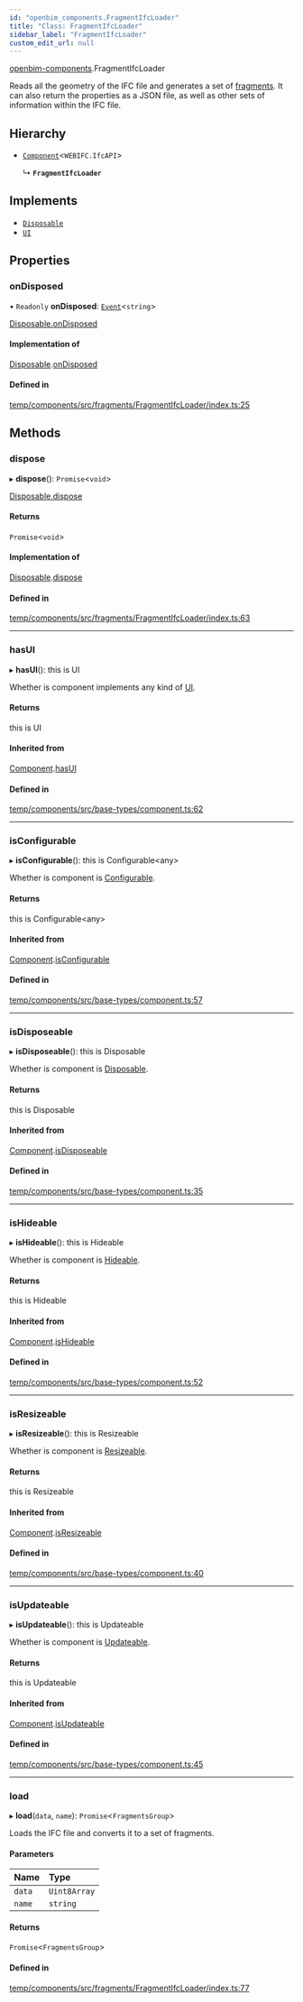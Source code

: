 ```yaml
---
id: "openbim_components.FragmentIfcLoader"
title: "Class: FragmentIfcLoader"
sidebar_label: "FragmentIfcLoader"
custom_edit_url: null
---
```


[openbim-components](../modules/openbim_components.md).FragmentIfcLoader

Reads all the geometry of the IFC file and generates a set of
[fragments](https://github.com/ThatOpen/engine_fragment). It can also return the
properties as a JSON file, as well as other sets of information within
the IFC file.

## Hierarchy

- [`Component`](openbim_components.Component.md)<`WEBIFC.IfcAPI`\>

  ↳ **`FragmentIfcLoader`**

## Implements

- [`Disposable`](../interfaces/openbim_components.Disposable.md)
- [`UI`](../interfaces/openbim_components.UI.md)

## Properties

### onDisposed

• `Readonly` **onDisposed**: [`Event`](openbim_components.Event.md)<`string`\>

[Disposable.onDisposed](../interfaces/openbim_components.Disposable.md#ondisposed)

#### Implementation of

[Disposable](../interfaces/openbim_components.Disposable.md).[onDisposed](../interfaces/openbim_components.Disposable.md#ondisposed)

#### Defined in

[temp/components/src/fragments/FragmentIfcLoader/index.ts:25](https://github.com/ThatOpen/engine_components/blob/0c38d20/src/fragments/FragmentIfcLoader/index.ts#L25)

## Methods

### dispose

▸ **dispose**(): `Promise`<`void`\>

[Disposable.dispose](../interfaces/openbim_components.Disposable.md#dispose)

#### Returns

`Promise`<`void`\>

#### Implementation of

[Disposable](../interfaces/openbim_components.Disposable.md).[dispose](../interfaces/openbim_components.Disposable.md#dispose)

#### Defined in

[temp/components/src/fragments/FragmentIfcLoader/index.ts:63](https://github.com/ThatOpen/engine_components/blob/0c38d20/src/fragments/FragmentIfcLoader/index.ts#L63)

___

### hasUI

▸ **hasUI**(): this is UI

Whether is component implements any kind of [UI](../interfaces/openbim_components.UI.md).

#### Returns

this is UI

#### Inherited from

[Component](openbim_components.Component.md).[hasUI](openbim_components.Component.md#hasui)

#### Defined in

[temp/components/src/base-types/component.ts:62](https://github.com/ThatOpen/engine_components/blob/0c38d20/src/base-types/component.ts#L62)

___

### isConfigurable

▸ **isConfigurable**(): this is Configurable<any\>

Whether is component is [Configurable](../interfaces/openbim_components.Configurable.md).

#### Returns

this is Configurable<any\>

#### Inherited from

[Component](openbim_components.Component.md).[isConfigurable](openbim_components.Component.md#isconfigurable)

#### Defined in

[temp/components/src/base-types/component.ts:57](https://github.com/ThatOpen/engine_components/blob/0c38d20/src/base-types/component.ts#L57)

___

### isDisposeable

▸ **isDisposeable**(): this is Disposable

Whether is component is [Disposable](../interfaces/openbim_components.Disposable.md).

#### Returns

this is Disposable

#### Inherited from

[Component](openbim_components.Component.md).[isDisposeable](openbim_components.Component.md#isdisposeable)

#### Defined in

[temp/components/src/base-types/component.ts:35](https://github.com/ThatOpen/engine_components/blob/0c38d20/src/base-types/component.ts#L35)

___

### isHideable

▸ **isHideable**(): this is Hideable

Whether is component is [Hideable](../interfaces/openbim_components.Hideable.md).

#### Returns

this is Hideable

#### Inherited from

[Component](openbim_components.Component.md).[isHideable](openbim_components.Component.md#ishideable)

#### Defined in

[temp/components/src/base-types/component.ts:52](https://github.com/ThatOpen/engine_components/blob/0c38d20/src/base-types/component.ts#L52)

___

### isResizeable

▸ **isResizeable**(): this is Resizeable

Whether is component is [Resizeable](../interfaces/openbim_components.Resizeable.md).

#### Returns

this is Resizeable

#### Inherited from

[Component](openbim_components.Component.md).[isResizeable](openbim_components.Component.md#isresizeable)

#### Defined in

[temp/components/src/base-types/component.ts:40](https://github.com/ThatOpen/engine_components/blob/0c38d20/src/base-types/component.ts#L40)

___

### isUpdateable

▸ **isUpdateable**(): this is Updateable

Whether is component is [Updateable](../interfaces/openbim_components.Updateable.md).

#### Returns

this is Updateable

#### Inherited from

[Component](openbim_components.Component.md).[isUpdateable](openbim_components.Component.md#isupdateable)

#### Defined in

[temp/components/src/base-types/component.ts:45](https://github.com/ThatOpen/engine_components/blob/0c38d20/src/base-types/component.ts#L45)

___

### load

▸ **load**(`data`, `name`): `Promise`<`FragmentsGroup`\>

Loads the IFC file and converts it to a set of fragments.

#### Parameters

| Name | Type |
| :------ | :------ |
| `data` | `Uint8Array` |
| `name` | `string` |

#### Returns

`Promise`<`FragmentsGroup`\>

#### Defined in

[temp/components/src/fragments/FragmentIfcLoader/index.ts:77](https://github.com/ThatOpen/engine_components/blob/0c38d20/src/fragments/FragmentIfcLoader/index.ts#L77)
